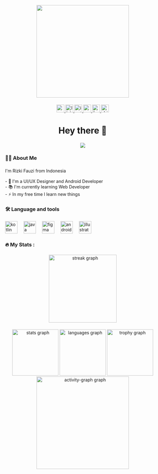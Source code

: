 <div align="center">
  <img height="300" src="https://i.ibb.co/vmRCDQB/Frame-1.png"  />
</div>

###

<div align="center">
  <a href="rizkifauzi1512@gmail.com" target="_blank">
    <img src="https://img.shields.io/static/v1?message=Gmail&logo=gmail&label=&color=E97000&logoColor=white&labelColor=&style=for-the-badge" height="25" alt="gmail logo"  />
  </a>
  <a href="https://www.linkedin.com/in/rizki-fauzi-746280229/" target="_blank">
    <img src="https://img.shields.io/static/v1?message=LinkedIn&logo=linkedin&label=&color=E97000&logoColor=white&labelColor=&style=for-the-badge" height="25" alt="linkedin logo"  />
  </a>
  <a href="https://www.instagram.com/rizki_fauzi1512/" target="_blank">
    <img src="https://img.shields.io/static/v1?message=Instagram&logo=instagram&label=&color=E97000&logoColor=white&labelColor=&style=for-the-badge" height="25" alt="instagram logo"  />
  </a>
  <a href="https://www.youtube.com/channel/UCEvIsBCvjYir9JyJvFlI1Iw" target="_blank">
    <img src="https://img.shields.io/static/v1?message=Youtube&logo=youtube&label=&color=E97000&logoColor=white&labelColor=&style=for-the-badge" height="25" alt="youtube logo"  />
  </a>
  <a href="https://www.behance.net/rizkifauzi1512" target="_blank">
    <img src="https://img.shields.io/static/v1?message=Behance&logo=behance&label=&color=E97000&logoColor=white&labelColor=&style=for-the-badge" height="25" alt="behance logo"  />
  </a>
  <a href="https://dribbble.com/rizkifauzi1512" target="_blank">
    <img src="https://img.shields.io/static/v1?message=Dribbble&logo=dribbble&label=&color=E97000&logoColor=white&labelColor=&style=for-the-badge" height="25" alt="dribbble logo"  />
  </a>
</div>

###

<h1 align="center">Hey there 👋</h1>

###

<div align="center">
  <img src="https://visitor-badge.laobi.icu/badge?page_id=rizkif15.rizkif15&left_color=orange&right_color=orangered"  />
</div>

###

<h3 align="left">👩‍💻  About Me</h3>

###

<p align="left">I'm Rizki Fauzi from Indonesia<br><br>- 🔭 I'm a UI/UX Designer and Android Developer<br>- 📚 I'm currently learning Web Developer<br>- ⚡ In my free time I learn new things</p>

###

<h3 align="left">🛠 Language and tools</h3>

###

<div align="left">
  <img src="https://cdn.jsdelivr.net/gh/devicons/devicon/icons/kotlin/kotlin-original.svg" height="40" alt="kotlin logo"  />
  <img width="12" />
  <img src="https://cdn.jsdelivr.net/gh/devicons/devicon/icons/java/java-original.svg" height="40" alt="java logo"  />
  <img width="12" />
  <img src="https://cdn.jsdelivr.net/gh/devicons/devicon/icons/figma/figma-original.svg" height="40" alt="figma logo"  />
  <img width="12" />
  <img src="https://cdn.jsdelivr.net/gh/devicons/devicon/icons/androidstudio/androidstudio-original.svg" height="40" alt="androidstudio logo"  />
  <img width="12" />
  <img src="https://cdn.jsdelivr.net/gh/devicons/devicon/icons/illustrator/illustrator-plain.svg" height="40" alt="illustrator logo"  />
</div>

###

<h3 align="left">🔥   My Stats :</h3>

###

<div align="center">
  <img src="https://streak-stats.demolab.com?user=rizkif15&locale=en&mode=daily&theme=gruvbox_light&hide_border=false&border_radius=5&order=3" height="220" alt="streak graph"  />
</div>

###

<div align="center">
  <img src="https://github-readme-stats.vercel.app/api?username=rizkif15&hide_title=false&hide_rank=false&show_icons=true&include_all_commits=true&count_private=true&disable_animations=false&theme=gruvbox_light&locale=en&hide_border=false&order=1" height="150" alt="stats graph"  />
  <img src="https://github-readme-stats.vercel.app/api/top-langs?username=rizkif15&locale=en&hide_title=false&layout=compact&card_width=320&langs_count=5&theme=gruvbox_light&hide_border=false&order=2" height="150" alt="languages graph"  />
  <img src="https://github-profile-trophy.vercel.app?username=rizkif15&theme=gruvbox&column=-1&row=1&margin-w=8&margin-h=8&no-bg=false&no-frame=false&order=4" height="150" alt="trophy graph"  />
  <img src="https://github-readme-activity-graph.vercel.app/graph?username=rizkif15&radius=16&theme=gruvbox&area=true&order=5" height="300" alt="activity-graph graph"  />
</div>

###
